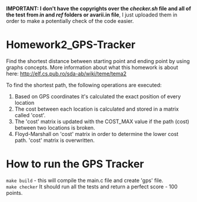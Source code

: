<b>IMPORTANT: I don't have the copyrights over the <i>checker.sh</i> file and all of the test from <i>in</i> and <i>ref</i> folders or avarii.in file</b>, I just uploaded them in order to make a potentially check of the code easier.

# Homework2_GPS-Tracker
Find the shortest distance between starting point and ending point by using graphs concepts. More information about what this homework is about here: http://elf.cs.pub.ro/sda-ab/wiki/teme/tema2 

To find the shortest path, the following operations are executed:
1. Based on GPS coordinates it's calculated the exact position of every location
2. The cost between each location is calculated and stored in a matrix called 'cost'.
3. The 'cost' matrix is updated with the COST_MAX value if the path (cost) between two locations is broken.
4. Floyd-Marshall on 'cost' matrix in order to determine the lower cost path. 'cost' matrix is overwritten.

# How to run the GPS Tracker
<code>make build</code> - this will compile the main.c file and create 'gps' file.<br>
<code>make checker</code> 
It should run all the tests and return a perfect score - 100 points.
